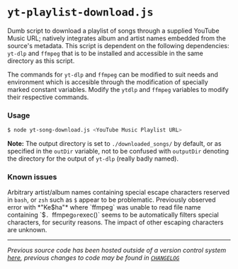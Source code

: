 # `yt-playlist-download.js`

Dumb script to download a playlist of songs through a supplied YouTube Music URL; natively integrates album and artist names embedded from the source's metadata. 
This script is dependent on the following dependencies: `yt-dlp` and `ffmpeg` that is to be installed and accessible in the same directory as this script. 

The commands for `yt-dlp` and `ffmpeg` can be modified to suit needs and environment which is accesible through the modification of specially marked constant variables. Modify the `ytdlp` and `ffmpeg` variables to modify their respective commands.

### Usage
``` sh
$ node yt-song-download.js <YouTube Music Playlist URL>
```

**Note:** The output directory is set to `./downloaded_songs/` by default, or as specified in the `outDir` variable, not to be confused with `outputDir` denoting the directory for the output of `yt-dlp` (really badly named).

### Known issues
Arbitrary artist/album names containing special escape characters reserved in `bash`, or `zsh` such as `$` appear to be problematic. Previously observed error with *"Ke$ha"* where `ffmpeg` was unable to read file name containing `$`. `ffmpeg` or `exec()` seems to be automatically filters special characters, for security reasons. The impact of other escaping characters are unknown.

---
*Previous source code has been hosted outside of a version control system [here](https://gist.github.com/cheng-alvin/3904f2da19b054d2f6dda7a8a8782670), previous changes to code may be found in [`CHANGELOG`](https://github.com/cheng-alvin/yt-playlist-download/blob/main/CHANGELOG)*
